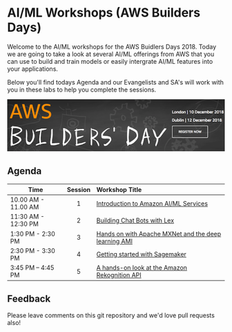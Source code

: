 # AI/ML Workshops (AWS Builders Days)

Welcome to the AI/ML workshops for the AWS Buidlers Days 2018. Today we are going to take a look at several AI/ML offerings from AWS that you can use to build and train models or easily intergrate AI/ML features into your applications.

Below you'll find todays Agenda and our Evangelists and SA's will work with you in these labs to help you complete the sessions.

![Builders Days 2018](./banners/buildersday.png)

## Agenda

| Time | Session | Workshop Title |
|---|:---:|:---|
| 10.00 AM - 11.00 AM | 1 | [Introduction to Amazon AI/ML Services](https://github.com/drandrewkane/AI_ML_Workshops/tree/master/lab-1-Intro_to_Amazon_AI_ML) |
| 11:30 AM - 12:30 PM | 2 | [Building Chat Bots with Lex](https://github.com/drandrewkane/AI_ML_Workshops/tree/master/lab-2-Building_Chat_Bots_With_Lex) |
| 1:30 PM - 2:30 PM | 3 | [Hands on with Apache MXNet and the deep learning AMI](https://github.com/drandrewkane/AI_ML_Workshops/tree/master/lab-3-Hands_on_with_Apache_MXNet) |
| 2:30 PM - 3:30 PM	| 4 | [Getting started with Sagemaker](https://github.com/drandrewkane/AI_ML_Workshops/tree/master/lab-4-Getting_started_with_Sagemaker) |
| 3:45 PM – 4:45 PM	| 5 | [A hands-on look at the Amazon Rekognition API](https://github.com/drandrewkane/AI_ML_Workshops/tree/master/lab-5-Hands_on_with_Rekognition_API) |

## Feedback

Please leave comments on this git repository and we'd love pull requests also!

